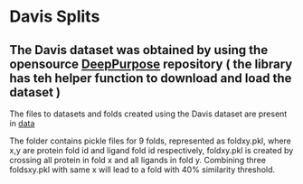# Davis Splits
## The Davis dataset was obtained by using the opensource [DeepPurpose](https://github.com/kexinhuang12345/DeepPurpose) repository ( the library has teh helper function to download and load the dataset ) 
The files to datasets and folds created using the Davis dataset are present in [data](https://iiitaphyd-my.sharepoint.com/:f:/g/personal/kanakala_ganesh_research_iiit_ac_in/Eh_Q5Gh4A2lBr1aHYTp4eU8BMjBNY-ItiBd91bFOez9R8w?e=Yy4qlm)

The folder contains pickle files for 9 folds, represented as foldxy.pkl, where x,y are protein fold id and ligand fold id respectively, foldxy.pkl is created by crossing all protein in fold x and all ligands in fold y.
Combining three foldsxy.pkl with same x will lead to a fold with 40% similarity threshold.
